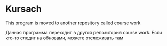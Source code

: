 # Kursach

This program is moved to another repository called course work

Данная программа переходит в другой репозиторий course work. Если кто-то следит на обновами, можете отслеживать там
